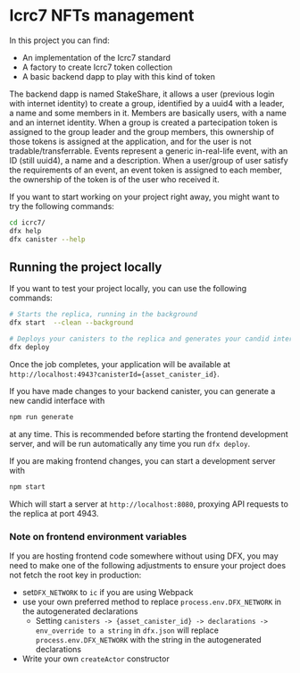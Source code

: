 # Icrc7 NFTs management

In this project you can find:
- An implementation of the Icrc7 standard
- A factory to create Icrc7 token collection
- A basic backend dapp to play with this kind of token

The backend dapp is named StakeShare, it allows a user (previous login with internet identity) to create a group, identified by a uuid4 with a leader, a name and some members in it. 
Members are basically users, with a name and an internet identity.
When a group is created a partecipation token is assigned to the group leader and the group members, this ownership of those tokens is assigned at the application, and for the user is not tradable/transferrable.
Events represent a generic in-real-life event, with an ID (still uuid4), a name and a description.
When a user/group of user satisfy the requirements of an event, an event token is assigned to each member, the ownership of the token is of the user who received it.

If you want to start working on your project right away, you might want to try the following commands:

```bash
cd icrc7/
dfx help
dfx canister --help
```

## Running the project locally

If you want to test your project locally, you can use the following commands:

```bash
# Starts the replica, running in the background
dfx start  --clean --background

# Deploys your canisters to the replica and generates your candid interface
dfx deploy
```

Once the job completes, your application will be available at `http://localhost:4943?canisterId={asset_canister_id}`.

If you have made changes to your backend canister, you can generate a new candid interface with

```bash
npm run generate
```

at any time. This is recommended before starting the frontend development server, and will be run automatically any time you run `dfx deploy`.

If you are making frontend changes, you can start a development server with

```bash
npm start
```

Which will start a server at `http://localhost:8080`, proxying API requests to the replica at port 4943.

### Note on frontend environment variables

If you are hosting frontend code somewhere without using DFX, you may need to make one of the following adjustments to ensure your project does not fetch the root key in production:

- set`DFX_NETWORK` to `ic` if you are using Webpack
- use your own preferred method to replace `process.env.DFX_NETWORK` in the autogenerated declarations
  - Setting `canisters -> {asset_canister_id} -> declarations -> env_override to a string` in `dfx.json` will replace `process.env.DFX_NETWORK` with the string in the autogenerated declarations
- Write your own `createActor` constructor
